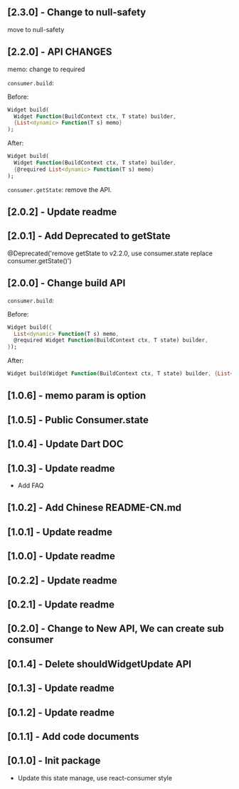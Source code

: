 ## [2.3.0] - Change to null-safety

move to null-safety

## [2.2.0] - API CHANGES

memo: change to required

`consumer.build`:

Before:

```dart
Widget build(
  Widget Function(BuildContext ctx, T state) builder,
  {List<dynamic> Function(T s) memo}
);
```

After:

```dart
Widget build(
  Widget Function(BuildContext ctx, T state) builder,
  {@required List<dynamic> Function(T s) memo}
);
```

`consumer.getState`: remove the API.

## [2.0.2] - Update readme

## [2.0.1] - Add Deprecated to getState

@Deprecated('remove getState to v2.2.0, use consumer.state replace consumer.getState()')

## [2.0.0] - Change build API

`consumer.build`:

Before:

```dart
Widget build({
  List<dynamic> Function(T s) memo,
  @required Widget Function(BuildContext ctx, T state) builder,
});
```

After:

```dart
Widget build(Widget Function(BuildContext ctx, T state) builder, {List<dynamic> Function(T s) memo});
```

## [1.0.6] - memo param is option

## [1.0.5] - Public Consumer.state

## [1.0.4] - Update Dart DOC

## [1.0.3] - Update readme

- Add FAQ

## [1.0.2] - Add Chinese README-CN.md

## [1.0.1] - Update readme

## [1.0.0] - Update readme

## [0.2.2] - Update readme

## [0.2.1] - Update readme

## [0.2.0] - Change to New API, We can create sub consumer

## [0.1.4] - Delete shouldWidgetUpdate API

## [0.1.3] - Update readme

## [0.1.2] - Update readme

## [0.1.1] - Add code documents

## [0.1.0] - Init package

- Update this state manage, use react-consumer style

